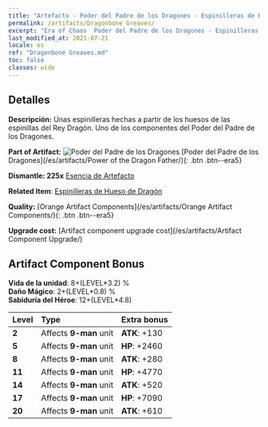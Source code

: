```yaml
---
title: "Artefacto - Poder del Padre de los Dragones - Espinilleras de Hueso de Dragón"
permalink: /artifacts/Dragonbone Greaves/
excerpt: "Era of Chaos  Poder del Padre de los Dragones - Espinilleras de Hueso de Dragón. Unas espinilleras hechas a partir de los huesos de las espinillas del Rey Dragón. Uno de los componentes del Poder del Padre de los Dragones."
last_modified_at: 2021-07-21
locale: es
ref: "Dragonbone Greaves.md"
toc: false
classes: wide
---
```




## Detalles

 **Descripción:** Unas espinilleras hechas a partir de los huesos de las espinillas del Rey Dragón. Uno de los componentes del Poder del Padre de los Dragones.

 **Part of Artifact:** ![Poder del Padre de los Dragones](/images/t/icon_artifact_40.png) [Poder del Padre de los Dragones](/es/artifacts/Power of the Dragon Father/){: .btn .btn--era5}

 **Dismantle: 225x** [Esencia de Artefacto](/ItemsES/con_905/)

 **Related Item**: [Espinilleras de Hueso de Dragón](/ItemsES/art_145/)

 **Quality:** [Orange Artifact Components](/es/artifacts/Orange Artifact Components/){: .btn .btn--era5}

 **Upgrade cost:** [Artifact component upgrade cost](/es/artifacts/Artifact Component Upgrade/)

## Artifact Component Bonus

  **Vida de la unidad**: 8+(LEVEL\*3.2) %<br/>**Daño Mágico**: 2+(LEVEL\*0.8) %<br/>**Sabiduría del Héroe**: 12+(LEVEL\*4.8)

  |  Level  | Type |    Extra bonus  | 
  |:--------|:-----|:----------------| 
  | **2** | Affects **9-man** unit | **ATK**: +130 | 
  | **5** | Affects **9-man** unit | **HP**: +2460 | 
  | **8** | Affects **9-man** unit | **ATK**: +280 | 
  | **11** | Affects **9-man** unit | **HP**: +4770 | 
  | **14** | Affects **9-man** unit | **ATK**: +520 | 
  | **17** | Affects **9-man** unit | **HP**: +7090 | 
  | **20** | Affects **9-man** unit | **ATK**: +610 | 
